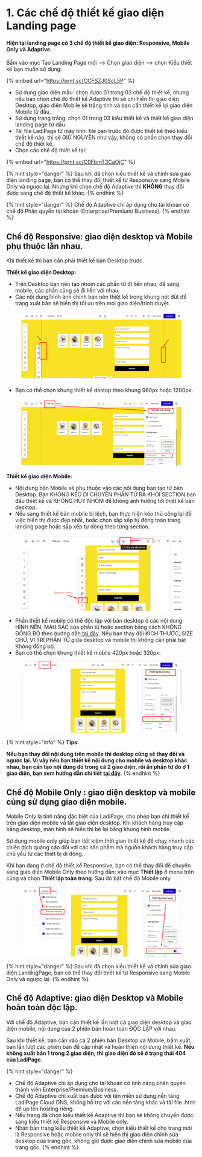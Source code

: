 # 1. Các chế độ thiết kế giao diện Landing page

#### Hiện tại landing page có 3 chế độ thiết kế giao diện: Responsive, Mobile Only và Adaptive.

Bấm vào mục Tạo Landing Page mới --> Chọn giao diện --> chọn Kiểu thiết kế bạn muốn sử dụng:

{% embed url="https://prnt.sc/CCFSZJ0ScL5P" %}

* Sử dụng giao diện mẫu: chọn được 01 trong 03 chế độ thiết kế, nhưng nếu bạn chọn chế độ thiết kế Adaptive thì sẽ chỉ hiển thị giao diện Desktop, giao diện Mobile sẽ trắng tinh và bạn cần thiết kế lại giao diện Mobile từ đầu.
* Sử dụng trang trắng: chọn 01 trong 03 kiểu thiết kế và thiết kế giao diện landing page từ đầu.
* Tải file LadiPage từ máy tính: file bạn trước đó được thiết kế theo kiểu thiết kế nào, thì sẽ GIỮ NGUYÊN như vậy, không có phần chọn thay đổi chế độ thiết kế.
* Chọn các chế độ thiết kế tại:

{% embed url="https://prnt.sc/C0FbmT3CaOjC" %}

{% hint style="danger" %}
Sau khi đã chọn kiểu thiết kế và chỉnh sửa giao diện landing page, bạn có thể thay đổi thiết kế từ Responsive sang Mobile Only và ngược lại. Nhưng khi chọn chế độ Adaptive thì **KHÔNG** thay đổi được sang chế độ thiết kế khác.
{% endhint %}

{% hint style="danger" %}
Chế độ Adaptive chỉ áp dụng cho tài khoản có chế độ Phân quyền tài khoản (Enterprise/Premium/ Business).
{% endhint %}

## Chế độ Responsive: giao diện desktop và Mobile phụ thuộc lẫn nhau.

Khi thiết kế thì bạn cần phải thiết kế bản Desktop trước.&#x20;

**Thiết kế giao diện Desktop:**

* Trên Desktop bạn nên tạo nhóm các phần tử đi liền nhau, để sang mobile, các phần cũng sẽ đi liền với nhau.
* Các nội dung/hình ảnh chính bạn nên thiết kế trong khung nét đứt để trang xuất bản sẽ hiển thị tối ưu trên mọi giao diện/trình duyệt.

<figure><img src="../.gitbook/assets/desktop.png" alt=""><figcaption></figcaption></figure>

* Bạn có thể chọn khung thiết kế destop theo khung 960px hoặc 1200px.

<figure><img src="../.gitbook/assets/khung desktop1.png" alt=""><figcaption></figcaption></figure>

**Thiết kế giao diện Mobile:**

* Nội dung bản Mobile sẽ phụ thuộc vào các nội dung bạn tạo từ bản Desktop. Bạn KHÔNG KÉO DI CHUYỂN PHẦN TỬ RA KHỎI SECTION ban đầu thiết kế và KHÔNG HỦY NHÓM để không ảnh hưởng tới thiết kế bản desktop.
* Nếu sang thiết kế bản mobile bị lệch, bạn thực hiện kéo thủ công lại để việc hiển thị được đẹp nhất, hoặc chọn sắp xếp tự động toàn trang landing page hoặc sắp xếp tự động theo từng section.

<figure><img src="../.gitbook/assets/sắp xếp mobile.png" alt=""><figcaption></figcaption></figure>

* Phần thiết kế mobile có thể độc lập với bản desktop ở các nội dung:  HÌNH NỀN, MÀU SẮC của phần tử hoặc section bằng cách KHÔNG ĐỒNG BỘ theo hướng dẫn[ tại đây](../nang-cao-cho-phan-tu/dong-bo-khong-dong-bo-thiet-ke.md). Nếu bạn thay đổi KÍCH THƯỚC, SIZE CHỮ, VỊ TRÍ PHẦN TỬ giữa desktop và mobile thì không cần phải bật Không đồng bộ.
* Bạn có thể chọn khung thiết kế mobile 420px hoặc 320px.

<figure><img src="../.gitbook/assets/khung mobile.png" alt=""><figcaption></figcaption></figure>

{% hint style="info" %}
**Tips:**&#x20;

**Nếu bạn thay đổi nội dung trên mobile thì desktop cũng sẽ thay đổi và ngược lại. Vì vậy nếu bạn thiết kế nội dung cho mobile và desktop khác nhau, bạn cần tạo nội dung đó trong cả 2 giao diện, rồi ẩn phần tử đó ở 1 giao diện, bạn xem hướng dẫn chi tiết** [**tại đây**](https://help.ladipage.vn/thiet-ke-cho-phan-tu/thanh-thiet-ke-nhanh-phan-tu/an-phan-tu-tren-mobile-desktop)**.**
{% endhint %}

## Chế độ Mobile Only : giao diện desktop và mobile cùng sử dụng giao diện mobile.

Mobile Only là tính năng đặc biệt của LadiPage, cho phép bạn chỉ thiết kế trên giao diện mobile và tắt giao diện desktop. Khi khách hàng truy cập bằng desktop, màn hình sẽ hiển thị bé lại bằng khung hình mobile.

Sử dụng mobile only giúp bạn tiết kiệm thời gian thiết kế để chạy nhanh các chiến dịch quảng cáo đối với các sản phẩm mà nguồn khách hàng truy cập chủ yếu từ các thiết bị di động.

Khi bạn đang ở chế độ thiết kế Responsive, bạn có thể thay đổi để chuyển sang giao diện Mobile Only theo hướng dẫn: vào mục **Thiết lập** ở menu trên cùng và chọn **Thiết lập toàn trang**. Sau đó bật chế độ Mobile only.

<figure><img src="../.gitbook/assets/mobile only.png" alt=""><figcaption></figcaption></figure>

{% hint style="danger" %}
Sau khi đã chọn kiểu thiết kế và chỉnh sửa giao diện LandingPage, bạn có thể thay đổi thiết kế từ Responsive sang Mobile Only và ngược lại.
{% endhint %}

## Chế độ Adaptive: giao diện Desktop và Mobile hoàn toàn độc lập.

Với chế độ Adaptive, bạn cần thiết kế lần lượt cả giao diện desktop và giao diện mobile, nội dung của 2 phiên bản hoàn toàn ĐỘC LẬP với nhau.

Sau khi thiết kế, bạn cần vào cả 2 phiên bản Desktop và Mobile, bấm xuất bản lần lượt các phiên bản để cập nhật và hoàn thiện nội dung thiết kế. **Nếu không xuất bản 1 trong 2 giao diện, thì giao diện đó sẽ ở trạng thái 404 của LadiPage.**

{% hint style="danger" %}
* Chế độ Adaptive chỉ áp dụng cho tài khoản có tính năng phân quyền thành viên Enterprise/Premium/Business.
* Chế độ Adaptive chỉ xuất bản được với tên miền sử dụng nền tảng LadiPage Cloud DNS, không hỗ trợ với các nền tảng khác và tải file .html để up lên hosting riêng.
* Nếu trang đã chọn kiểu thiết kế Adaptive thì bạn sẽ không chuyển được sang kiểu thiết kế Responsive và Mobile only.
* Nhân bản trang kiểu thiết kế Adaptive, chọn kiểu thiết kế cho trang mới là Responsive hoặc mobile only thì sẽ hiển thị giao diện chỉnh sửa desktop của trang gốc, không giữ được giao diện chỉnh sửa mobile của trang gốc.
{% endhint %}


